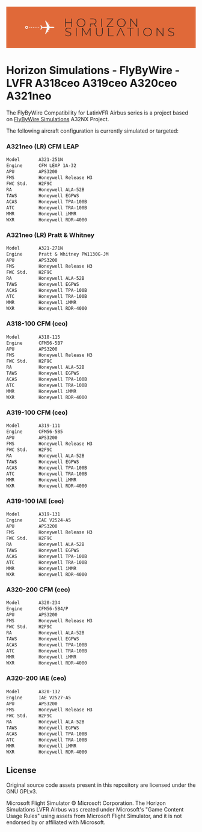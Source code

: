 ![FlyByWire Simulations](./branding/Horizon_Simulations.png)
# Horizon Simulations - FlyByWire - LVFR A318ceo A319ceo A320ceo A321neo

The FlyByWire Compatibility for LatinVFR Airbus series is a project based on [FlyByWire Simulations](https://flybywiresim.com/) A32NX Project.

The following aircraft configuration is currently simulated or targeted:

### A321neo (LR) CFM LEAP

 ```
 Model       A321-251N
 Engine      CFM LEAP 1A-32
 APU         APS3200
 FMS         Honeywell Release H3
 FWC Std.    H2F9C
 RA          Honeywell ALA-52B
 TAWS        Honeywell EGPWS
 ACAS        Honeywell TPA-100B
 ATC         Honeywell TRA-100B
 MMR         Honeywell iMMR
 WXR         Honeywell RDR-4000
 ```

 ### A321neo (LR) Pratt & Whitney

 ```
 Model       A321-271N
 Engine      Pratt & Whitney PW1130G-JM
 APU         APS3200
 FMS         Honeywell Release H3
 FWC Std.    H2F9C
 RA          Honeywell ALA-52B
 TAWS        Honeywell EGPWS
 ACAS        Honeywell TPA-100B
 ATC         Honeywell TRA-100B
 MMR         Honeywell iMMR
 WXR         Honeywell RDR-4000
 ```

 ### A318-100 CFM (ceo)

 ```
 Model       A318-115
 Engine      CFM56-5B7
 APU         APS3200
 FMS         Honeywell Release H3
 FWC Std.    H2F9C
 RA          Honeywell ALA-52B
 TAWS        Honeywell EGPWS
 ACAS        Honeywell TPA-100B
 ATC         Honeywell TRA-100B
 MMR         Honeywell iMMR
 WXR         Honeywell RDR-4000
 ```

 ### A319-100 CFM (ceo)

 ```
 Model       A319-111
 Engine      CFM56-5B5
 APU         APS3200
 FMS         Honeywell Release H3
 FWC Std.    H2F9C
 RA          Honeywell ALA-52B
 TAWS        Honeywell EGPWS
 ACAS        Honeywell TPA-100B
 ATC         Honeywell TRA-100B
 MMR         Honeywell iMMR
 WXR         Honeywell RDR-4000
 ```

  ### A319-100 IAE (ceo)

 ```
 Model       A319-131
 Engine      IAE V2524-A5
 APU         APS3200
 FMS         Honeywell Release H3
 FWC Std.    H2F9C
 RA          Honeywell ALA-52B
 TAWS        Honeywell EGPWS
 ACAS        Honeywell TPA-100B
 ATC         Honeywell TRA-100B
 MMR         Honeywell iMMR
 WXR         Honeywell RDR-4000
 ```

 ### A320-200 CFM (ceo)

 ```
 Model       A320-234
 Engine      CFM56-5B4/P
 APU         APS3200
 FMS         Honeywell Release H3
 FWC Std.    H2F9C
 RA          Honeywell ALA-52B
 TAWS        Honeywell EGPWS
 ACAS        Honeywell TPA-100B
 ATC         Honeywell TRA-100B
 MMR         Honeywell iMMR
 WXR         Honeywell RDR-4000
 ```

  ### A320-200 IAE (ceo)

 ```
 Model       A320-132
 Engine      IAE V2527-A5
 APU         APS3200
 FMS         Honeywell Release H3
 FWC Std.    H2F9C
 RA          Honeywell ALA-52B
 TAWS        Honeywell EGPWS
 ACAS        Honeywell TPA-100B
 ATC         Honeywell TRA-100B
 MMR         Honeywell iMMR
 WXR         Honeywell RDR-4000
 ```

 ## License

Original source code assets present in this repository are licensed under the GNU GPLv3.

Microsoft Flight Simulator © Microsoft Corporation. The Horizon Simulations LVFR Airbus was created under Microsoft's "Game Content Usage Rules" using assets from Microsoft Flight Simulator, and it is not endorsed by or affiliated with Microsoft.
